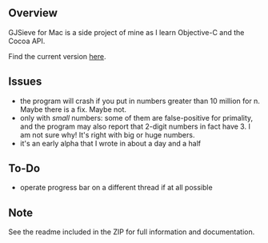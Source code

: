 ## Overview ##

GJSieve for Mac is a side project of mine as I learn Objective-C and the Cocoa API.

Find the current version [here](http://code.google.com/p/gjsieve/downloads/detail?name=gjsmac_v02.zip).

## Issues ##

  * the program will crash if you put in numbers greater than 10 million for n. Maybe there is a fix. Maybe not.
  * only with _small_ numbers: some of them are false-positive for primality, and the program may also report that 2-digit numbers in fact have 3. I am not sure why! It's right with big or huge numbers.
  * it's an early alpha that I wrote in about a day and a half

## To-Do ##

  * operate progress bar on a different thread if at all possible

## Note ##

See the readme included in the ZIP for full information and documentation.